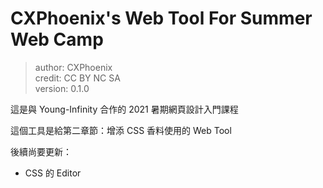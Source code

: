 CXPhoenix's Web Tool For Summer Web Camp
===

> author: CXPhoenix\
> credit: CC BY NC SA\
> version: 0.1.0

這是與 Young-Infinity 合作的 2021 暑期網頁設計入門課程

這個工具是給第二章節：增添 CSS 香料使用的 Web Tool

後續尚要更新：

- CSS 的 Editor
